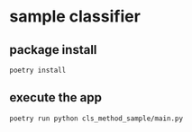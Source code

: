 # sample classifier

## package install

```shell script
poetry install
```

## execute the app

```shell script
poetry run python cls_method_sample/main.py
```

